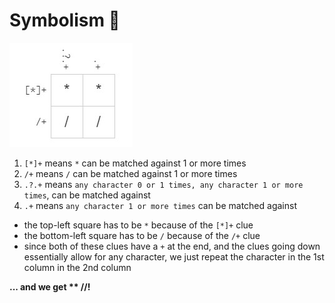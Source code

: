 # Symbolism 🔣

![symbolism](/Beginner/solved-puzzle-images/symbolism.jpg)

1. `[*]+` means `*` can be matched against 1 or more times
2. `/+` means `/` can be matched against 1 or more times
3. `.?.+` means `any character 0 or 1 times, any character 1 or more times`, can be matched against
4. `.+` means `any character 1 or more times` can be matched against

- the top-left square has to be `*` because of the `[*]+` clue
- the bottom-left square has to be `/` because of the `/+` clue
- since both of these clues have a `+` at the end, and the clues going down essentially allow for any character, we just repeat the character in the 1st column in the 2nd column
  
**... and we get ** //!** 
